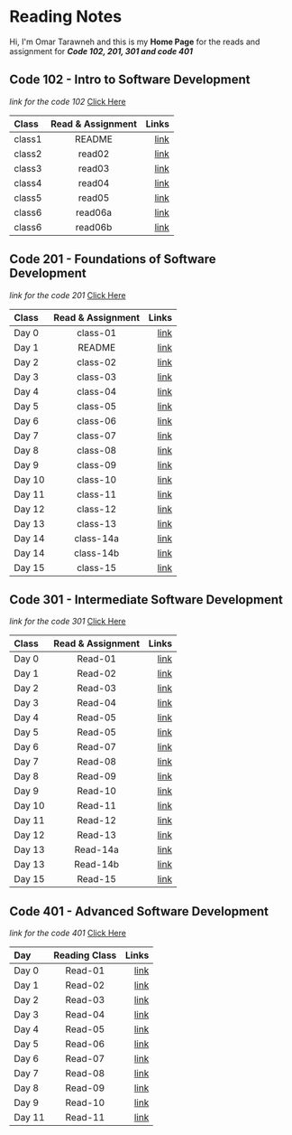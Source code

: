 # Reading Notes

Hi, I'm Omar Tarawneh and this is my **Home Page** for the reads and assignment for _**Code 102, 201, 301 and code 401**_

<!-- ![code](https://wallpapercave.com/wp/wp2936933.jpg) -->

## Code 102 - Intro to Software Development

_link for the code 102_ [Click Here](reading-notes-code102/README.md)

| Class  | Read & Assignment |                                                                               Links |
| :----- | :---------------: | ----------------------------------------------------------------------------------: |
| class1 |      README       |         [link](https://omar-tarawneh.github.io/reading-notes/reading-notes-code102) |
| class2 |      read02       |  [link](https://omar-tarawneh.github.io/reading-notes/reading-notes-code102/read02) |
| class3 |      read03       |  [link](https://omar-tarawneh.github.io/reading-notes/reading-notes-code102/read03) |
| class4 |      read04       |  [link](https://omar-tarawneh.github.io/reading-notes/reading-notes-code102/read04) |
| class5 |      read05       |  [link](https://omar-tarawneh.github.io/reading-notes/reading-notes-code102/read05) |
| class6 |      read06a      | [link](https://omar-tarawneh.github.io/reading-notes/reading-notes-code102/read06a) |
| class6 |      read06b      | [link](https://omar-tarawneh.github.io/reading-notes/reading-notes-code102/read06b) |

## Code 201 - Foundations of Software Development

_link for the code 201_ [Click Here](reading-notes-code201/README.md)

| Class  | Read & Assignment |                                                                                 Links |
| :----- | :---------------: | ------------------------------------------------------------------------------------: |
| Day 0  |     class-01      |  [link](https://omar-tarawneh.github.io/reading-notes/reading-notes-code201/class-01) |
| Day 1  |      README       |           [link](https://omar-tarawneh.github.io/reading-notes/reading-notes-code201) |
| Day 2  |     class-02      |  [link](https://omar-tarawneh.github.io/reading-notes/reading-notes-code201/class-02) |
| Day 3  |     class-03      |  [link](https://omar-tarawneh.github.io/reading-notes/reading-notes-code201/class-03) |
| Day 4  |     class-04      |  [link](https://omar-tarawneh.github.io/reading-notes/reading-notes-code201/class-04) |
| Day 5  |     class-05      |  [link](https://omar-tarawneh.github.io/reading-notes/reading-notes-code201/class-05) |
| Day 6  |     class-06      |  [link](https://omar-tarawneh.github.io/reading-notes/reading-notes-code201/class-06) |
| Day 7  |     class-07      |  [link](https://omar-tarawneh.github.io/reading-notes/reading-notes-code201/class-07) |
| Day 8  |     class-08      |  [link](https://omar-tarawneh.github.io/reading-notes/reading-notes-code201/class-08) |
| Day 9  |     class-09      |  [link](https://omar-tarawneh.github.io/reading-notes/reading-notes-code201/class-09) |
| Day 10 |     class-10      |  [link](https://omar-tarawneh.github.io/reading-notes/reading-notes-code201/class-10) |
| Day 11 |     class-11      |  [link](https://omar-tarawneh.github.io/reading-notes/reading-notes-code201/class-11) |
| Day 12 |     class-12      |  [link](https://omar-tarawneh.github.io/reading-notes/reading-notes-code201/class-12) |
| Day 13 |     class-13      |  [link](https://omar-tarawneh.github.io/reading-notes/reading-notes-code201/class-13) |
| Day 14 |     class-14a     | [link](https://omar-tarawneh.github.io/reading-notes/reading-notes-code201/class-14a) |
| Day 14 |     class-14b     | [link](https://omar-tarawneh.github.io/reading-notes/reading-notes-code201/class-14b) |
| Day 15 |     class-15      |           [link](https://omar-tarawneh.github.io/reading-notes/reading-notes-code201) |

## Code 301 - Intermediate Software Development

_link for the code 301_ [Click Here](reading-notes-code301/README.md)

| Class  | Read & Assignment |                                                                                Links |
| :----- | :---------------: | -----------------------------------------------------------------------------------: |
| Day 0  |      Read-01      |  [link](https://omar-tarawneh.github.io/reading-notes/reading-notes-code301/read-01) |
| Day 1  |      Read-02      |  [link](https://omar-tarawneh.github.io/reading-notes/reading-notes-code301/read-02) |
| Day 2  |      Read-03      |  [link](https://omar-tarawneh.github.io/reading-notes/reading-notes-code301/read-03) |
| Day 3  |      Read-04      |  [link](https://omar-tarawneh.github.io/reading-notes/reading-notes-code301/read-04) |
| Day 4  |      Read-05      |  [link](https://omar-tarawneh.github.io/reading-notes/reading-notes-code301/read-05) |
| Day 5  |      Read-05      |  [link](https://omar-tarawneh.github.io/reading-notes/reading-notes-code301/read-06) |
| Day 6  |      Read-07      |  [link](https://omar-tarawneh.github.io/reading-notes/reading-notes-code301/read-07) |
| Day 7  |      Read-08      |  [link](https://omar-tarawneh.github.io/reading-notes/reading-notes-code301/read-08) |
| Day 8  |      Read-09      |  [link](https://omar-tarawneh.github.io/reading-notes/reading-notes-code301/read-09) |
| Day 9  |      Read-10      |  [link](https://omar-tarawneh.github.io/reading-notes/reading-notes-code301/read-10) |
| Day 10 |      Read-11      |  [link](https://omar-tarawneh.github.io/reading-notes/reading-notes-code301/read-11) |
| Day 11 |      Read-12      |  [link](https://omar-tarawneh.github.io/reading-notes/reading-notes-code301/read-12) |
| Day 12 |      Read-13      |  [link](https://omar-tarawneh.github.io/reading-notes/reading-notes2code301/read-13) |
| Day 13 |     Read-14a      | [link](https://omar-tarawneh.github.io/reading-notes/reading-notes2code301/read-14a) |
| Day 13 |     Read-14b      | [link](https://omar-tarawneh.github.io/reading-notes/reading-notes2code301/read-14b) |
| Day 15 |      Read-15      |   [link](https://omar-tarawneh.github.io/reading-notes/reading-notes2code301/read15) |

## Code 401 - Advanced Software Development

_link for the code 401_ [Click Here](reading-notes-code401/README.md)

| Day    | Reading Class |                                                                               Links |
| :----- | :-----------: | ----------------------------------------------------------------------------------: |
| Day 0  |    Read-01    | [link](https://omar-tarawneh.github.io/reading-notes/reading-notes-code401/read-01) |
| Day 1  |    Read-02    | [link](https://omar-tarawneh.github.io/reading-notes/reading-notes-code401/read-02) |
| Day 2  |    Read-03    | [link](https://omar-tarawneh.github.io/reading-notes/reading-notes-code401/read-03) |
| Day 3  |    Read-04    | [link](https://omar-tarawneh.github.io/reading-notes/reading-notes-code401/read-04) |
| Day 4  |    Read-05    | [link](https://omar-tarawneh.github.io/reading-notes/reading-notes-code401/read-05) |
| Day 5  |    Read-06    | [link](https://omar-tarawneh.github.io/reading-notes/reading-notes-code401/read-06) |
| Day 6  |    Read-07    | [link](https://omar-tarawneh.github.io/reading-notes/reading-notes-code401/read-07) |
| Day 7  |    Read-08    | [link](https://omar-tarawneh.github.io/reading-notes/reading-notes-code401/read-08) |
| Day 8  |    Read-09    | [link](https://omar-tarawneh.github.io/reading-notes/reading-notes-code401/read-09) |
| Day 9  |    Read-10    | [link](https://omar-tarawneh.github.io/reading-notes/reading-notes-code401/read-10) |
| Day 11 |    Read-11    | [link](https://omar-tarawneh.github.io/reading-notes/reading-notes-code401/read-11) |
